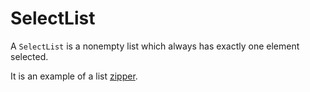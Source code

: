 # SelectList

A `SelectList` is a nonempty list which always has exactly one element selected.

It is an example of a list [zipper](https://en.wikipedia.org/wiki/Zipper_(data_structure)).
